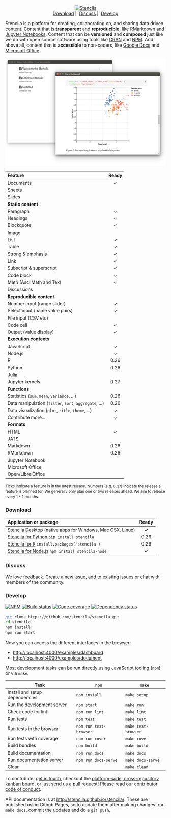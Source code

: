 <div align="center">
  <a href="https://stenci.la">
    <img src="https://raw.githubusercontent.com/stencila/stencila/master/images/logo-name-beta.svg" alt="Stencila">
  </a>
  <br>
  <a href="#download">Download</a>&nbsp;|&nbsp;
  <a href="#discuss">Discuss</a>&nbsp;|&nbsp;
  <a href="#develop">Develop</a>
  <br>
</div>

Stencila is a platform for creating, collaborating on, and sharing data driven content. Content that is **transparent** and **reproducible**, like [RMarkdown](https://github.com/rstudio/rmarkdown) and [Jupyter Notebooks](http://jupyter.org/). Content that can be **versioned** and **composed** just like we do with open source software using tools like [CRAN](https://cran.r-project.org/web/packages/available_packages_by_name.html) and [NPM](https://www.npmjs.com/). And above all, content that is **accessible** to non-coders, like [Google Docs](https://en.wikipedia.org/wiki/Google_Docs,_Sheets_and_Slides) and [Microsoft Office](https://en.wikipedia.org/wiki/Microsoft_Office).

![](https://raw.githubusercontent.com/stencila/stencila/master/images/screenshot.png)

Feature                                                                     | Ready
:-------------------------------------------------------------------------- | :------------:
Documents                                                                   | ✓
Sheets                                                                      | 
Slides                                                                      | 
**Static content**                                                          |
Paragraph                                                                   | ✓
Headings                                                                    | ✓
Blockquote                                                                  | ✓
Image                                                                       | 
List                                                                        | ✓
Table                                                                       | ✓
Strong & emphasis                                                           | ✓
Link                                                                        | ✓
Subscript & superscript                                                     | ✓
Code block                                                                  | ✓
Math (AsciiMath and Tex)                                                    | ✓
Discussions                                                                 | 
**Reproducible content**                                                    |
Number input (range slider)                                                 | ✓
Select input (name value pairs)                                             | ✓
File input (CSV etc)                                                        | 
Code cell                                                                   | ✓
Output (value display)                                                      | ✓
**Execution contexts**                                                      |
JavaScript                                                                  | ✓
Node.js                                                                     | ✓
R                                                                           | 0.26
Python                                                                      | 0.26
Julia                                                                       | 
Jupyter kernels                                                             | 0.27
**Functions**                                                               |
Statistics (`sum`, `mean`, `variance`, ...)                                 | 0.26
Data manipulation (`filter`, `sort`, `aggregate`, ...)                      | 0.26
Data visualization (`plot`, `title`, `theme`, ...)                          | ✓
Contribute more...                                                          | ✓
**Formats**                                                                 |
HTML                                                                        | ✓
JATS                                                                        | 
Markdown                                                                    | 0.26
RMarkdown                                                                   | 0.26
Jupyter Notebook                                                            | 
Microsoft Office                                                            | 
Open/Libre Office                                                           | 

<small>Ticks indicate a feature is in the latest release. Numbers (e.g. `0.27`) indicate the release a feature is planned for. We generally only plan one or two releases ahead. We aim to release every 1 - 2 months.</small>

### Download

Application or package                                                                                          | Ready
:-------------------------------------------------------------------------------------------------------------- | :------------:
[Stencila Desktop](https://github.com/stencila/desktop/releases) (native apps for Windows, Mac OSX, Linux)      | ✓
[Stencila for Python](https://github.com/stencila/python)  `pip install stencila`                               | 0.26
[Stencila for R](https://github.com/stencila/r)  `install.packages('stencila')`                                 | 0.26
[Stencila for Node.js](https://github.com/stencila/node)  `npm install stencila-node`                           | ✓

### Discuss

We love feedback. Create a [new issue](https://github.com/stencila/stencila/issues/new), add to [existing issues](https://github.com/stencila/stencila/issues) or [chat](https://gitter.im/stencila/stencila) with members of the community.

### Develop

[![NPM](http://img.shields.io/npm/v/stencila.svg?style=flat)](https://www.npmjs.com/package/stencila)
[![Build status](https://travis-ci.org/stencila/stencila.svg?branch=master)](https://travis-ci.org/stencila/stencila)
[![Code coverage](https://codecov.io/gh/stencila/stencila/branch/master/graph/badge.svg)](https://codecov.io/gh/stencila/stencila)
[![Dependency status](https://david-dm.org/stencila/stencila.svg)](https://david-dm.org/stencila/stencila)

```bash
git clone https://github.com/stencila/stencila.git
cd stencila
npm install
npm run start
```

Now you can access the different interfaces in the browser:

- [http://localhost:4000/examples/dashboard](http://localhost:4000/examples/dashboard)
- [http://localhost:4000/examples/document](http://localhost:4000/examples/document)

Most development tasks can be run directly using JavaScript tooling (`npm`) or via `make`.

Task                                                    |`npm`                  | `make`          |
------------------------------------------------------- |-----------------------|-----------------|    
Install and setup dependencies                          | `npm install`         | `make setup`
Run the development server                              | `npm start`           | `make run`
Check code for lint                                     | `npm run lint`        | `make lint`
Run tests                                               | `npm test`            | `make test`
Run tests in the browser                                | `npm run test-browser`| `make test-browser`
Run tests with coverage                                 | `npm run cover`       | `make cover`
Build bundles                                           | `npm build`           | `make build`
Build documentation                                     | `npm run docs`        | `make docs`
Run documentation [server](http://localhost:4001/)      | `npm run docs-serve`  | `make docs-serve`
Clean                                                   |                       | `make clean`

To contribute, [get in touch](https://gitter.im/stencila/stencila), checkout the [platform-wide, cross-repository kanban board](https://github.com/orgs/stencila/projects/1), or just send us a pull request! Please read our contributor [code of conduct](CONDUCT.md).

API documentation is at http://stencila.github.io/stencila/. These are published using Github Pages, so to update them after making changes: run `make docs`, commit the updates and do a `git push`.
